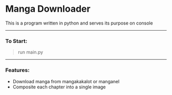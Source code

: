 # Manga Downloader

This is a program written in python and serves its purpose on console
___
### To Start:
> run main.py

---
### Features:
* Download manga from mangakakalot or manganel
* Composite each chapter into a single image
